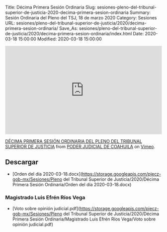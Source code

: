 Title: Décima Primera Sesión Ordinaria
Slug: sesiones-pleno-del-tribunal-superior-de-justicia-2020-decima-primera-sesion-ordinaria
Summary: Sesión Ordinaria del Pleno del TSJ, 18 de marzo 2020
Category: Sesiones
URL: sesiones/pleno-del-tribunal-superior-de-justicia/2020/decima-primera-sesion-ordinaria/
Save_As: sesiones/pleno-del-tribunal-superior-de-justicia/2020/decima-primera-sesion-ordinaria/index.html
Date: 2020-03-18 15:00:00
Modified: 2020-03-18 15:00:00


<div style="padding:56.25% 0 0 0;position:relative;"><iframe src="https://player.vimeo.com/video/398576402" style="position:absolute;top:0;left:0;width:100%;height:100%;" frameborder="0" allow="autoplay; fullscreen" allowfullscreen></iframe></div><script src="https://player.vimeo.com/api/player.js"></script>
<p><a href="https://vimeo.com/398576402">D&Eacute;CIMA PRIMERA SESI&Oacute;N ORDINARIA DEL PLENO DEL TRIBUNAL SUPERIOR DE JUSTICIA</a> from <a href="https://vimeo.com/user103229504">PODER JUDICIAL DE COAHUILA</a> on <a href="https://vimeo.com">Vimeo</a>.</p>



## Descargar


* [Orden del día 2020-03-18.docx](https://storage.googleapis.com/pjecz-gob-mx/Sesiones/Pleno del Tribunal Superior de Justicia/2020/Décima Primera Sesión Ordinaria/Orden del día 2020-03-18.docx)


### Magistrado Luis Efrén Ríos Vega


* [Voto sobre opinión judicial.pdf](https://storage.googleapis.com/pjecz-gob-mx/Sesiones/Pleno del Tribunal Superior de Justicia/2020/Décima Primera Sesión Ordinaria/Magistrado Luis Efrén Ríos Vega/Voto sobre opinión judicial.pdf)


